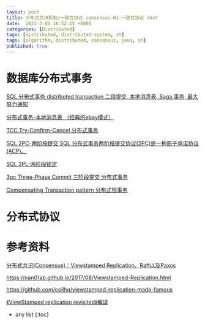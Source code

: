 ```yaml
---
layout: post
title: 分布式共识机制/一致性协议 consensus-01-一致性协议 chat
date:  2021-3-06 16:52:15 +0800
categories: [Distributed]
tags: [distributed, distributed-system, sh]
tags: [algorithm, distributed, consensus, java, sh]
published: true
---
```


# 数据库分布式事务

[SQL 分布式事务 distributed transaction 二段提交, 本地消息表, Saga 事务, 最大努力通知](https://houbb.github.io/2018/09/02/sql-distribute-transaction)

[分布式事务-本地消息表 （经典的ebay模式）](https://houbb.github.io/2018/09/02/sql-distribute-transaction-mq)

[TCC Try-Confirm-Cancel 分布式事务](https://houbb.github.io/2018/09/02/sql-distribute-transaction-tcc)

[SQL 2PC-两阶段提交 SQL 分布式事务两阶段提交协议(2PC)是一种原子承诺协议(ACP)。](https://houbb.github.io/2018/09/02/sql-distribute-transaction-2pc)

[SQL 2PL-两阶段锁定](https://houbb.github.io/2018/09/02/sql-distribute-transaction-2pl)

[3pc Three-Phase Commit 三阶段提交 分布式事务](https://houbb.github.io/2018/09/02/sql-distribute-transaction-3pc)

[Compensating Transaction pattern 分布式锁事务](https://houbb.github.io/2018/09/02/sql-distribute-transaction-compensating)


# 分布式协议




# 参考资料

[分布式共识(Consensus)：Viewstamped Replication、Raft以及Paxos](http://blog.kongfy.com/2016/05/%E5%88%86%E5%B8%83%E5%BC%8F%E5%85%B1%E8%AF%86consensus%EF%BC%9Aviewstamped%E3%80%81raft%E5%8F%8Apaxos/)

https://nan01ab.github.io/2017/08/Viewstamped-Replication.html

https://github.com/coilhq/viewstamped-replication-made-famous

[《ViewStamped replication revisited》解读](https://zhuanlan.zhihu.com/p/66984202)

* any list
{:toc}